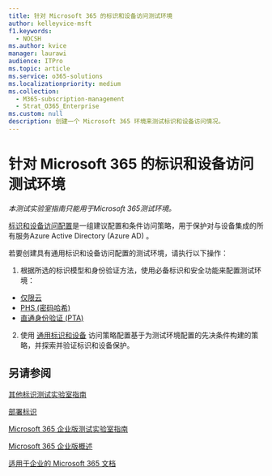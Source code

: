 ```yaml
---
title: 针对 Microsoft 365 的标识和设备访问测试环境
author: kelleyvice-msft
f1.keywords:
  - NOCSH
ms.author: kvice
manager: laurawi
audience: ITPro
ms.topic: article
ms.service: o365-solutions
ms.localizationpriority: medium
ms.collection:
  - M365-subscription-management
  - Strat_O365_Enterprise
ms.custom: null
description: 创建一个 Microsoft 365 环境来测试标识和设备访问情况。
---
```


# <a name="identity-and-device-access-for-your-microsoft-365-test-environment"></a>针对 Microsoft 365 的标识和设备访问测试环境

*本测试实验室指南只能用于Microsoft 365测试环境。*

[标识和设备访问配置](../security/office-365-security/microsoft-365-policies-configurations.md)是一组建议配置和条件访问策略，用于保护对与设备集成的所有服务Azure Active Directory (Azure AD) 。

若要创建具有通用标识和设备访问配置的测试环境，请执行以下操作：

1. 根据所选的标识模型和身份验证方法，使用必备标识和安全功能来配置测试环境：

  - [仅限云](cloud-only-prereqs-m365-test-environment.md)
  - [PHS (密码哈希) ](phs-prereqs-m365-test-environment.md)
  - [直通身份验证 (PTA)](pta-prereqs-m365-test-environment.md)

2. 使用 [通用标识和设备](../security/office-365-security/identity-access-policies.md) 访问策略配置基于为测试环境配置的先决条件构建的策略，并探索并验证标识和设备保护。

## <a name="see-also"></a>另请参阅

[其他标识测试实验室指南](m365-enterprise-test-lab-guides.md#identity)

[部署标识](deploy-identity-solution-overview.md)

[Microsoft 365 企业版测试实验室指南](m365-enterprise-test-lab-guides.md)

[Microsoft 365 企业版概述](microsoft-365-overview.md)

[适用于企业的 Microsoft 365 文档](/microsoft-365-enterprise/)
